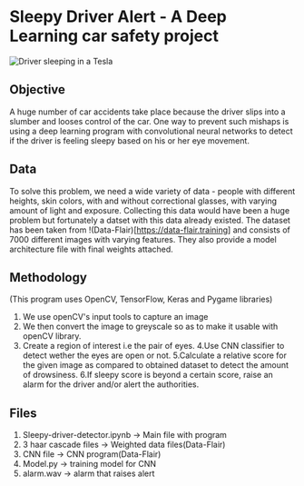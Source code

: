 # Sleepy Driver Alert - A Deep Learning car safety project
![Driver sleeping in a Tesla](https://postmediadriving.files.wordpress.com/2019/01/tesla-sleeper.jpg)

## Objective
A huge number of car accidents take place because the driver slips into a slumber and looses control of the car. One way to prevent such mishaps is using a deep learning program with convolutional neural networks to detect if the driver is feeling sleepy based on his or her eye movement.

## Data
To solve this problem, we need a wide variety of data - people with different heights, skin colors, with and without correctional glasses, with varying amount of light and exposure. Collecting this data would have been a huge problem but fortunately a datset with this data already existed. The dataset has been taken from !(Data-Flair)[https://data-flair.training] and consists of 7000 different images with varying features. They also provide a model architecture file with final weights attached.

## Methodology
(This program uses OpenCV, TensorFlow, Keras and Pygame libraries)
1. We use openCV's input tools to capture an image
2. We then convert the image to greyscale so as to make it usable with openCV library.
3. Create a region of interest i.e the pair of eyes.
4.Use CNN classifier to detect wether the eyes are open or not.
5.Calculate a relative score for the given image as compared to obtained dataset to detect the amount of drowsiness.
6.If sleepy score is beyond a certain score, raise an alarm for the driver and/or alert the authorities.

## Files
1. Sleepy-driver-detector.ipynb -> Main file with program
2. 3 haar cascade files -> Weighted data files(Data-Flair)
3. CNN file -> CNN program(Data-Flair)
4. Model.py -> training model for CNN
4. alarm.wav -> alarm that raises alert

